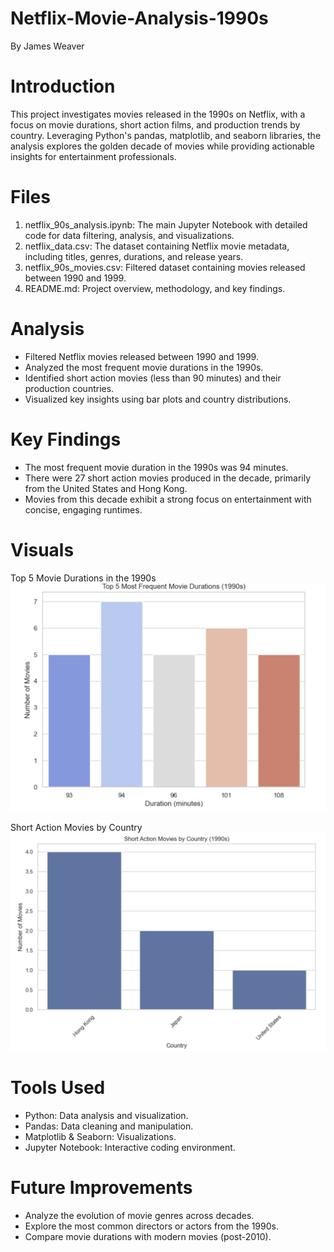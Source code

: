 # Netflix-Movie-Analysis-1990s
By James Weaver

# Introduction
This project investigates movies released in the 1990s on Netflix, with a focus on movie durations, short action films, and production trends by country. Leveraging Python's pandas, matplotlib, and seaborn libraries, the analysis explores the golden decade of movies while providing actionable insights for entertainment professionals.

# Files
1. netflix_90s_analysis.ipynb:
The main Jupyter Notebook with detailed code for data filtering, analysis, and visualizations.
2. netflix_data.csv:
The dataset containing Netflix movie metadata, including titles, genres, durations, and release years.
3. netflix_90s_movies.csv:
Filtered dataset containing movies released between 1990 and 1999.
4. README.md:
Project overview, methodology, and key findings.

# Analysis
- Filtered Netflix movies released between 1990 and 1999.
- Analyzed the most frequent movie durations in the 1990s.
- Identified short action movies (less than 90 minutes) and their production countries.
- Visualized key insights using bar plots and country distributions.

# Key Findings
- The most frequent movie duration in the 1990s was 94 minutes.
- There were 27 short action movies produced in the decade, primarily from the United States and Hong Kong.
- Movies from this decade exhibit a strong focus on entertainment with concise, engaging runtimes.

# Visuals
Top 5 Movie Durations in the 1990s
![Screenshot Description](bargraph.png)

Short Action Movies by Country
![Screenshot Description](bargraph2.png)

# Tools Used
- Python: Data analysis and visualization.
- Pandas: Data cleaning and manipulation.
- Matplotlib & Seaborn: Visualizations.
- Jupyter Notebook: Interactive coding environment.

# Future Improvements
- Analyze the evolution of movie genres across decades.
- Explore the most common directors or actors from the 1990s.
- Compare movie durations with modern movies (post-2010).
